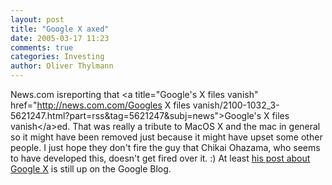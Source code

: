 ```yaml
---
layout: post
title: "Google X axed"
date: 2005-03-17 11:23
comments: true
categories: Investing
author: Oliver Thylmann
---
```



News.com isreporting that &lt;a title=&quot;Google's X files vanish&quot; href=&quot;http://news.com.com/Googles X files vanish/2100-1032_3-5621247.html?part=rss&amp;tag=5621247&amp;subj=news&quot;&gt;Google's X files vanish&lt;/a&gt;ed. That was really a tribute to MacOS X and the mac in general so it might have been removed just because it might have upset some other people. I just hope they don't fire the guy that Chikai Ohazama, who seems to have developed this, doesn't get fired over it. :) At least [his post about Google X](http://www.google.com/googleblog/2005/03/google-goes-x.html) is still up on the Google Blog.

